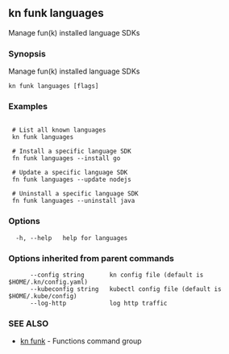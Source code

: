 ## kn funk languages

Manage fun(k) installed language SDKs

### Synopsis

Manage fun(k) installed language SDKs

```
kn funk languages [flags]
```

### Examples

```

 # List all known languages
 kn funk languages

 # Install a specific language SDK
 fn funk languages --install go

 # Update a specific language SDK
 fn funk languages --update nodejs

 # Uninstall a specific language SDK
 fn funk languages --uninstall java

```

### Options

```
  -h, --help   help for languages
```

### Options inherited from parent commands

```
      --config string       kn config file (default is $HOME/.kn/config.yaml)
      --kubeconfig string   kubectl config file (default is $HOME/.kube/config)
      --log-http            log http traffic
```

### SEE ALSO

* [kn funk](kn_funk.md)	 - Functions command group

